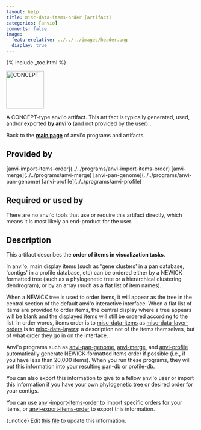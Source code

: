 ```yaml
---
layout: help
title: misc-data-items-order [artifact]
categories: [anvio]
comments: false
image:
  featurerelative: ../../../images/header.png
  display: true
---
```



{% include _toc.html %}


<img src="../../images/icons/CONCEPT.png" alt="CONCEPT" style="width:100px; border:none" />

A CONCEPT-type anvi'o artifact. This artifact is typically generated, used, and/or exported **by anvi'o** (and not provided by the user)..

Back to the **[main page](../../)** of anvi'o programs and artifacts.

## Provided by


<p style="text-align: left" markdown="1"><span class="artifact-p">[anvi-import-items-order](../../programs/anvi-import-items-order)</span> <span class="artifact-p">[anvi-merge](../../programs/anvi-merge)</span> <span class="artifact-p">[anvi-pan-genome](../../programs/anvi-pan-genome)</span> <span class="artifact-p">[anvi-profile](../../programs/anvi-profile)</span></p>


## Required or used by


There are no anvi'o tools that use or require this artifact directly, which means it is most likely an end-product for the user.


## Description

This artifact describes the **order of items in visualization tasks**.

In anvi'o, main display items (such as 'gene clusters' in a pan database, 'contigs' in a profile database, etc) can be ordered either by a NEWICK formatted tree (such as a phylogenetic tree or a hierarchical clustering dendrogram), or by an array (such as a flat list of item names).

When a NEWICK tree is used to order items, it will appear as the tree in the central section of the default anvi'o interactive interface. When a flat list of items are provided to order items, the central display where a tree appears will be blank and the displayed items will still be ordered according to the list. In order words, items order is to <span class="artifact-n">[misc-data-items](/help/7/artifacts/misc-data-items)</span> as <span class="artifact-n">[misc-data-layer-orders](/help/7/artifacts/misc-data-layer-orders)</span> is to <span class="artifact-n">[misc-data-layers](/help/7/artifacts/misc-data-layers)</span>: a description not of the items themselves, but of what order they go in on the interface. 

Anvi'o programs such as <span class="artifact-n">[anvi-pan-genome](/help/7/programs/anvi-pan-genome)</span>, <span class="artifact-n">[anvi-merge](/help/7/programs/anvi-merge)</span>, and <span class="artifact-n">[anvi-profile](/help/7/programs/anvi-profile)</span> automatically generate NEWICK-formatted items order if possible (i.e., if you have less than 20,000 items). When you run these programs, they will put this information into your resulting <span class="artifact-n">[pan-db](/help/7/artifacts/pan-db)</span> or <span class="artifact-n">[profile-db](/help/7/artifacts/profile-db)</span>. 

You can also export this information to give to a fellow anvi'o user or import this information if you have your own phylogenetic tree or desired order for your contigs.

You can use <span class="artifact-n">[anvi-import-items-order](/help/7/programs/anvi-import-items-order)</span> to import specific orders for your items, or <span class="artifact-n">[anvi-export-items-order](/help/7/programs/anvi-export-items-order)</span> to export this information.

{:.notice}
Edit [this file](https://github.com/merenlab/anvio/tree/master/anvio/docs/artifacts/misc-data-items-order.md) to update this information.

